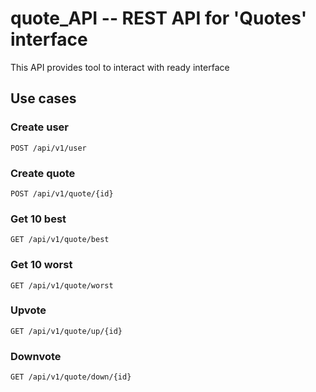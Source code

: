 # quote_API -- REST API for 'Quotes' interface

This API provides tool to interact with ready interface

## Use cases

### Create user
```
POST /api/v1/user
```

### Create quote
```
POST /api/v1/quote/{id}
```

### Get 10 best
```
GET /api/v1/quote/best
```

### Get 10 worst
```
GET /api/v1/quote/worst
```

### Upvote
```
GET /api/v1/quote/up/{id}
```

### Downvote
```
GET /api/v1/quote/down/{id}
```
